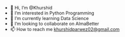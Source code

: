 - 👋 Hi, I’m @Khurshid
- 👀 I’m interested in Python Programming   
- 🌱 I’m currently learning Data Science
- 💞️ I’m looking to collaborate on AlmaBetter
- 📫 How to reach me khurshidparwez02@gmail.com

<!---
Khurshid28021995/Khurshid28021995 is a ✨ special ✨ repository because its `README.md` (this file) appears on your GitHub profile.
You can click the Preview link to take a look at your changes.
--->
